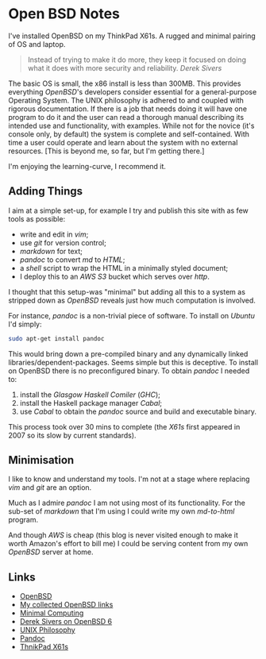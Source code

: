 # Open BSD Notes

I've installed OpenBSD on my ThinkPad X61s. A rugged and minimal
pairing of OS and laptop.

> Instead of trying to make it do more, they keep it focused on doing
> what it does with more security and reliability. _Derek Sivers_

The basic OS is small, the x86 install is less
than 300MB. This provides everything _OpenBSD_'s developers consider
essential for a general-purpose Operating System. The UNIX philosophy
is adhered to and coupled with rigorous documentation. If
there is a job that needs doing it will have one program to do it and
the user can read a thorough manual describing its intended use and
functionality, with examples. While not for the novice (it's console
only, by default) the system is complete and self-contained. With time
a user could operate and learn about the system with no external
resources. [This is beyond me, so far, but I'm getting there.]

I'm enjoying the learning-curve, I recommend it.

## Adding Things

I aim at a simple set-up, for example I try and publish this site
with as few tools as possible:

* write and edit in _vim_;
* use _git_ for version control;
* _markdown_ for text;
* _pandoc_ to convert _md_ to _HTML_;
* a _shell_ script to wrap the HTML in a minimally styled document;
* I deploy this to an _AWS S3_ bucket which serves over _http_.

I thought that this setup-was "minimal" but adding all this to a
system as stripped down as _OpenBSD_ reveals just how much
computation is involved.

For instance, _pandoc_ is a non-trivial piece of software. To install
on _Ubuntu_ I'd simply:

```sh
sudo apt-get install pandoc
```

This would bring down a pre-compiled binary and any dynamically
linked libraries/dependent-packages. Seems simple but this is deceptive. To
install on OpenBSD there is no preconfigured binary. To obtain
_pandoc_ I needed to:

1. install the _Glasgow Haskell Comiler_ (_GHC_);
2. install the Haskell package manager _Cabal_;
3. use _Cabal_ to obtain the _pandoc_ source and build and executable
   binary.

This process took over 30 mins to complete (the _X61s_ first appeared
in 2007 so its slow by current standards).

## Minimisation

I like to know and understand my tools. I'm not at a stage where
replacing _vim_ and _git_ are an option.

Much as I admire _pandoc_ I am not using most of its functionality.
For the sub-set of _markdown_ that I'm using I could write my own
_md-to-html_ program.

And though _AWS_ is cheap (this blog is never visited enough to make it
worth Amazon's effort to bill me) I could be serving content from my
own _OpenBSD_ server at home.

## Links
* [OpenBSD](https://www.openbsd.org/)
* [My collected OpenBSD links](https://pinboard.in/u:rudenoise/t:openBSD/)
* [Minimal Computing](http://go-dh.github.io/mincomp/)
* [Derek Sivers on OpenBSD 6](https://pinboard.in/u:rudenoise/t:openBSD/)
* [UNIX Philosophy](https://en.wikipedia.org/wiki/Unix_philosophy)
* [Pandoc](http://pandoc.org/)
* [ThnikPad X61s](http://pandoc.org/)
